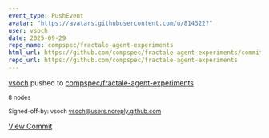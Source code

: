 ```yaml
---
event_type: PushEvent
avatar: "https://avatars.githubusercontent.com/u/814322?"
user: vsoch
date: 2025-09-29
repo_name: compspec/fractale-agent-experiments
html_url: https://github.com/compspec/fractale-agent-experiments/commit/ed076b8df25dd1b9d24cb17bf84b5a711bcee6ef
repo_url: https://github.com/compspec/fractale-agent-experiments
---
```


<a href='https://github.com/vsoch' target='_blank'>vsoch</a> pushed to <a href='https://github.com/compspec/fractale-agent-experiments' target='_blank'>compspec/fractale-agent-experiments</a>

<small>8 nodes

Signed-off-by: vsoch <vsoch@users.noreply.github.com></small>

<a href='https://github.com/compspec/fractale-agent-experiments/commit/ed076b8df25dd1b9d24cb17bf84b5a711bcee6ef' target='_blank'>View Commit</a>